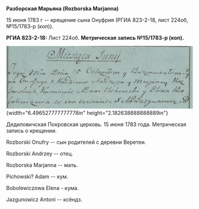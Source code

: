 **Разборская Марьяна (Rozborska Marjanna)**

15 июня 1783 г -- крещение сына Онуфрия (РГИА 823-2-18, лист 224об,
№15/1783-р (коп)).

**РГИА 823-2-18:** Лист 224об. **Метрическая запись №15/1783-р (коп).**

![](./media/aed4164ee7aed5db849baa9e239ec205063481cb.png){width="6.496527777777778in"
height="2.182638888888889in"}

Дедиловичская Покровская церковь. 15 июня 1783 года. Метрическая запись
о крещении.

Rozborski Onufry -- сын родителей с деревни Веретеи.

Rozborski Andrzey -- отец.

Rozborska Marjanna -- мать.

Pichowski? Adam -- кум.

Bobolewiczowa Elena - кума.

Jazgunowicz Antoni -- ксёндз.
